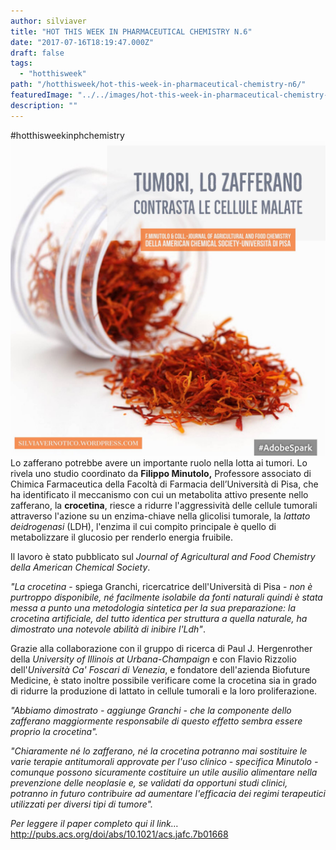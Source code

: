 ```yaml
---
author: silviaver
title: "HOT THIS WEEK IN PHARMACEUTICAL CHEMISTRY N.6"
date: "2017-07-16T18:19:47.000Z"
draft: false
tags:
  - "hotthisweek"
path: "/hotthisweek/hot-this-week-in-pharmaceutical-chemistry-n6/"
featuredImage: "../../images/hot-this-week-in-pharmaceutical-chemistry-n-6.md/img_2510.jpg"
description: ""
---
```


#hotthisweekinphchemistry[![](../../images/hot-this-week-in-pharmaceutical-chemistry-n-6.md/img_2510.jpg)](https://silviavernotico.files.wordpress.com/2017/07/img_2510.jpg) Lo zafferano potrebbe avere un importante ruolo nella lotta ai tumori. Lo rivela uno studio coordinato da **Filippo Minutolo,** Professore associato di Chimica Farmaceutica della Facoltà di Farmacia dell’Università di Pisa, che ha identificato il meccanismo con cui un metabolita attivo presente nello zafferano, la **crocetina**, riesce a ridurre l'aggressività delle cellule tumorali attraverso l'azione su un enzima-chiave nella glicolisi tumorale, la _lattato deidrogenasi_ (LDH), l'enzima il cui compito principale è quello di metabolizzare il glucosio per renderlo energia fruibile.

Il lavoro è stato pubblicato sul _Journal of Agricultural and Food Chemistry della American Chemical Society_.

_"La crocetina_ \- spiega Granchi, ricercatrice dell'Università di Pisa - _non è purtroppo disponibile, né facilmente isolabile da fonti naturali quindi è stata messa a punto una metodologia sintetica per la sua preparazione: la crocetina artificiale, del tutto identica per struttura a quella naturale, ha dimostrato una notevole abilità di inibire l'Ldh"_.

Grazie alla collaborazione con il gruppo di ricerca di Paul J. Hergenrother della _University of Illinois at Urbana-Champaign_ e con Flavio Rizzolio dell'_Università Ca' Foscari di Venezia_, e fondatore dell'azienda Biofuture Medicine, è stato inoltre possibile verificare come la crocetina sia in grado di ridurre la produzione di lattato in cellule tumorali e la loro proliferazione.

_"Abbiamo dimostrato - aggiunge Granchi - che la componente dello zafferano maggiormente responsabile di questo effetto sembra essere proprio la crocetina"._

_"Chiaramente né lo zafferano, né la crocetina potranno mai sostituire le varie terapie antitumorali approvate per l'uso clinico - specifica Minutolo - comunque possono sicuramente costituire un utile ausilio alimentare nella prevenzione delle neoplasie e, se validati da opportuni studi clinici, potranno in futuro contribuire ad aumentare l'efficacia dei regimi terapeutici utilizzati per diversi tipi di tumore"._

_Per leggere il paper completo qui il link…_ http://pubs.acs.org/doi/abs/10.1021/acs.jafc.7b01668
